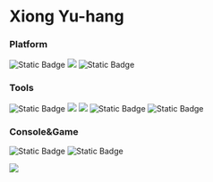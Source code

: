 # Xiong Yu-hang 

### Platform
![Static Badge](https://img.shields.io/badge/Windows-11-0080ff?logo=windows11)
![](https://img.shields.io/badge/Os-Linux-blue?style=flat&logo=Linux&logoColor=ffffff)
![Static Badge](https://img.shields.io/badge/IPhone-12-ff0000?logo=apple&color=black)

### Tools
![Static Badge](https://img.shields.io/badge/IDE-Visual%20Studio%20Code-0080ff?logo=visualstudiocode)
![](https://img.shields.io/badge/Use-Matlab-brightgreen?style=flat&logo=mathworks&logoColor=ffffff)
![](https://img.shields.io/badge/Studied-Labview-blueviolet?style=flat%20Code&logo=labview&logoColor=ffffff)
![Static Badge](https://img.shields.io/badge/Keil-12?logo=kaios&color=ff0000)
![Static Badge](https://img.shields.io/badge/Matlab%2FSimulink-12?logo=maildotcom&color=ff0000)

### Console&Game
![Static Badge](https://img.shields.io/badge/Nintendo%20Switch-11?logo=nintendoswitch&labelColor=ff0000&color=ff0000)
![Static Badge](https://img.shields.io/badge/Steam-11?logo=steam&color=000000)



 
<img align="center" src="https://github-readme-stats.vercel.app/api?username=ohmyjesus&show_icons=true&icon_color=CE1D2D&text_color=718096&bg_color=ffffff&hide_title=true" />


